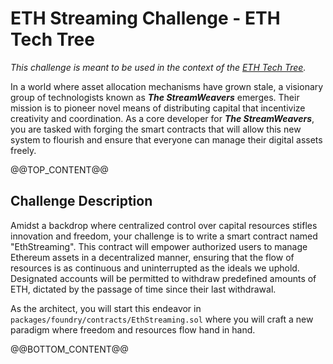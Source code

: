 # ETH Streaming Challenge - ETH Tech Tree
*This challenge is meant to be used in the context of the [ETH Tech Tree](https://github.com/BuidlGuidl/eth-tech-tree).*

In a world where asset allocation mechanisms have grown stale, a visionary group of technologists known as **_The StreamWeavers_** emerges. Their mission is to pioneer novel means of distributing capital that incentivize creativity and coordination. As a core developer for **_The StreamWeavers_**, you are tasked with forging the smart contracts that will allow this new system to flourish and ensure that everyone can manage their digital assets freely.

@@TOP_CONTENT@@

## Challenge Description

Amidst a backdrop where centralized control over capital resources stifles innovation and freedom, your challenge is to write a smart contract named "EthStreaming". This contract will empower authorized users to manage Ethereum assets in a decentralized manner, ensuring that the flow of resources is as continuous and uninterrupted as the ideals we uphold. Designated accounts will be permitted to withdraw predefined amounts of ETH, dictated by the passage of time since their last withdrawal.

As the architect, you will start this endeavor in `packages/foundry/contracts/EthStreaming.sol` where you will craft a new paradigm where freedom and resources flow hand in hand.

@@BOTTOM_CONTENT@@